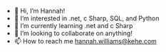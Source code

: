 - 👋 Hi, I’m Hannah!
- 👀 I’m interested in .net, c Sharp, SQL, and Python
- 🌱 I’m currently learning .net and c Sharp
- 💞️ I’m looking to collaborate on anything!
- 📫 How to reach me hannah.williams@kehe.com

<!---
hswilliams7/hswilliams7 is a ✨ special ✨ repository because its `README.md` (this file) appears on your GitHub profile.
You can click the Preview link to take a look at your changes.
--->
